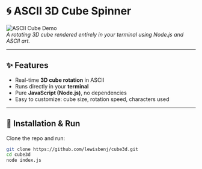 # 🌀 ASCII 3D Cube Spinner

![ASCII Cube Demo](demo.gif)  
*A rotating 3D cube rendered entirely in your terminal using Node.js and ASCII art.*

---

## ✨ Features
- Real-time **3D cube rotation** in ASCII
- Runs directly in your **terminal**
- Pure **JavaScript (Node.js)**, no dependencies
- Easy to customize: cube size, rotation speed, characters used

---

## 🚀 Installation & Run
Clone the repo and run:

```bash
git clone https://github.com/lewisbenj/cube3d.git
cd cube3d
node index.js
